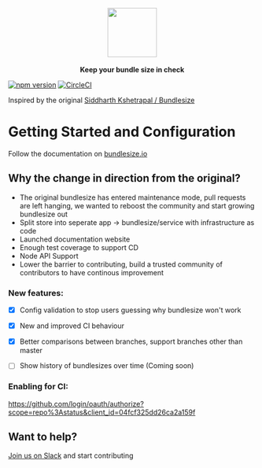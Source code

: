 <p align="center">
  <img src="https://cdn.rawgit.com/bundlesize/bundlesize.io/master/docs/_assets/logo-large.svg" height="100px">
  <br><br>
  <b>Keep your bundle size in check</b>
  <br>
</p>

  [![npm version](https://badge.fury.io/js/%40bundlesize%2Fbundlesize.svg)](https://badge.fury.io/js/%40bundlesize%2Fbundlesize)
  [![CircleCI](https://circleci.com/gh/bundlesize/bundlesize.svg?style=svg)](https://circleci.com/gh/bundlesize/bundlesize)
  

Inspired by the original [Siddharth Kshetrapal / Bundlesize](https://github.com/siddharthkp/bundlesize)

# Getting Started and Configuration
Follow the documentation on [bundlesize.io](http://bundlesize.io/)



## Why the change in direction from the original?
- The original bundlesize has entered maintenance mode, pull requests are left hanging, we wanted to reboost the community and start growing bundlesize out
- Split store into seperate app -> bundlesize/service with infrastructure as code
- Launched documentation website
- Enough test coverage to support CD
- Node API Support
- Lower the barrier to contributing, build a trusted community of contributors to have continous improvement


### New features:
- [x] Config validation to stop users guessing why bundlesize won't work
- [x] New and improved CI behaviour
- [x] Better comparisons between branches, support branches other than master
- [ ] Show history of bundlesizes over time (Coming soon)



### Enabling for CI:
https://github.com/login/oauth/authorize?scope=repo%3Astatus&client_id=04fcf325dd26ca2a159f

## Want to help? 
[Join us on Slack](https://join.slack.com/t/bundlesize-bundlesize/shared_invite/enQtMzUwNjYxNTMwMzcyLWE5NGI4MzZjMjM4MTRlYzllOTMwYzIzZWNjM2MyMjBmMzNjNGM0ZGVhODc2YjFkNzIwMzNkYjk3NzE0MjZkOTc) and start contributing

